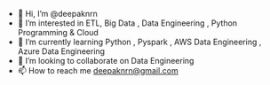 - 👋 Hi, I’m @deepaknrn
- 👀 I’m interested in ETL, Big Data , Data Engineering , Python Programming & Cloud 
- 🌱 I’m currently learning Python , Pyspark , AWS Data Engineering , Azure Data Engineering
- 💞️ I’m looking to collaborate on Data Engineering
- 📫 How to reach me deepaknrn@gmail.com

<!---
deepaknrn/deepaknrn is a ✨ special ✨ repository because its `README.md` (this file) appears on your GitHub profile.
You can click the Preview link to take a look at your changes.
--->

